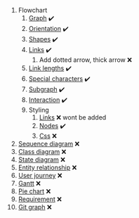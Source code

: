 ﻿1. Flowchart
   1. [Graph](https://mermaid-js.github.io/mermaid/#/flowchart?id=graph) :heavy_check_mark:
   2. [Orientation](https://mermaid-js.github.io/mermaid/#/flowchart?id=flowchart-orientation) :heavy_check_mark:
   3. [Shapes](https://mermaid-js.github.io/mermaid/#/flowchart?id=node-shapes) :heavy_check_mark:
   4. [Links](https://mermaid-js.github.io/mermaid/#/flowchart?id=links-between-nodes) :heavy_check_mark:
      1. Add dotted arrow, thick arrow :x:
   5. [Link lengths](https://mermaid-js.github.io/mermaid/#/flowchart?id=minimum-length-of-a-link) :heavy_check_mark:
   6. [Special characters](https://mermaid-js.github.io/mermaid/#/flowchart?id=special-characters-that-break-syntax) :heavy_check_mark:
   7. [Subgraph](https://mermaid-js.github.io/mermaid/#/flowchart?id=subgraphs) :heavy_check_mark:
   8. [Interaction](https://mermaid-js.github.io/mermaid/#/flowchart?id=interaction) :heavy_check_mark:
   9. Styling
      1. [Links](https://mermaid-js.github.io/mermaid/#/flowchart?id=styling-links) :x: wont be added
      2. [Nodes](https://mermaid-js.github.io/mermaid/#/flowchart?id=styling-a-node) :heavy_check_mark:
      3. [Css](https://mermaid-js.github.io/mermaid/#/flowchart?id=css-classes) :x:
2. [Sequence diagram](https://mermaid-js.github.io/mermaid/#/sequenceDiagram) :x:
3. [Class diagram](https://mermaid-js.github.io/mermaid/#/classDiagram) :x:
4. [State diagram](https://mermaid-js.github.io/mermaid/#/stateDiagram) :x:
5. [Entity relationship](https://mermaid-js.github.io/mermaid/#/entityRelationshipDiagram) :x:
6. [User journey](https://mermaid-js.github.io/mermaid/#/user-journey) :x:
7. [Gantt](https://mermaid-js.github.io/mermaid/#/gantt) :x:
8. [Pie chart](https://mermaid-js.github.io/mermaid/#/pie) :x:
9. [Requirement](https://mermaid-js.github.io/mermaid/#/requirementDiagram) :x:
10. [Git graph](https://mermaid-js.github.io/mermaid/#/gitgraph) :x: